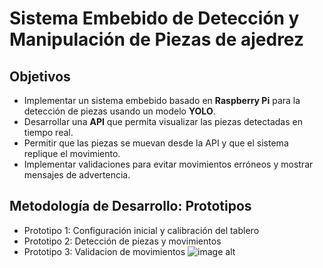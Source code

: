 # Sistema Embebido de Detección y Manipulación de Piezas de ajedrez

## Objetivos  
- Implementar un sistema embebido basado en **Raspberry Pi** para la detección de piezas usando un modelo **YOLO**.  
- Desarrollar una **API** que permita visualizar las piezas detectadas en tiempo real.  
- Permitir que las piezas se muevan desde la API y que el sistema replique el movimiento.  
- Implementar validaciones para evitar movimientos erróneos y mostrar mensajes de advertencia.  
## Metodología de Desarrollo: Prototipos
- Prototipo 1: Configuración inicial y calibración del tablero
- Prototipo 2: Detección de piezas y movimientos
- Prototipo 3: Validacion de movimientos 
![image alt](https://github.com/proyectoleft/deteccion-piezas-embebido/blob/81bc1c11a57c8be2f9f16528544fa9117c4cab72/Captura%20de%20pantalla%202025-04-12%20001215.png)

